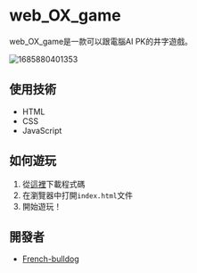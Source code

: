 # web_OX_game

web_OX_game是一款可以跟電腦AI PK的井字遊戲。

![1685880401353](https://github.com/French-bulldog/web_OX_game/assets/75679879/8adb4beb-8629-48f8-9c0b-0cc6d229304e)


## 使用技術

- HTML
- CSS
- JavaScript

## 如何遊玩

1. 從[這裡](https://github.com/French-bulldog/web_OX_game)下載程式碼
2. 在瀏覽器中打開`index.html`文件
3. 開始遊玩！

## 開發者

- [French-bulldog](https://github.com/French-bulldog)
